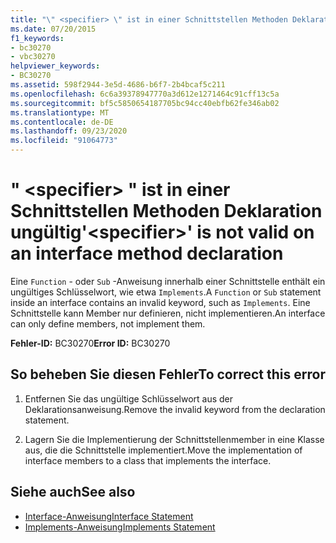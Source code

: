 ```yaml
---
title: "\" <specifier> \" ist in einer Schnittstellen Methoden Deklaration ungültig"
ms.date: 07/20/2015
f1_keywords:
- bc30270
- vbc30270
helpviewer_keywords:
- BC30270
ms.assetid: 598f2944-3e5d-4686-b6f7-2b4bcaf5c211
ms.openlocfilehash: 6c6a39378947770a3d612e1271464c91cff13c5a
ms.sourcegitcommit: bf5c5850654187705bc94cc40ebfb62fe346ab02
ms.translationtype: MT
ms.contentlocale: de-DE
ms.lasthandoff: 09/23/2020
ms.locfileid: "91064773"
---
```

# <a name="specifier-is-not-valid-on-an-interface-method-declaration"></a><span data-ttu-id="d4de4-102">" \<specifier> " ist in einer Schnittstellen Methoden Deklaration ungültig</span><span class="sxs-lookup"><span data-stu-id="d4de4-102">'\<specifier>' is not valid on an interface method declaration</span></span>

<span data-ttu-id="d4de4-103">Eine `Function` - oder `Sub` -Anweisung innerhalb einer Schnittstelle enthält ein ungültiges Schlüsselwort, wie etwa `Implements`.</span><span class="sxs-lookup"><span data-stu-id="d4de4-103">A `Function` or `Sub` statement inside an interface contains an invalid keyword, such as `Implements`.</span></span> <span data-ttu-id="d4de4-104">Eine Schnittstelle kann Member nur definieren, nicht implementieren.</span><span class="sxs-lookup"><span data-stu-id="d4de4-104">An interface can only define members, not implement them.</span></span>  
  
 <span data-ttu-id="d4de4-105">**Fehler-ID:** BC30270</span><span class="sxs-lookup"><span data-stu-id="d4de4-105">**Error ID:** BC30270</span></span>  
  
## <a name="to-correct-this-error"></a><span data-ttu-id="d4de4-106">So beheben Sie diesen Fehler</span><span class="sxs-lookup"><span data-stu-id="d4de4-106">To correct this error</span></span>  
  
1. <span data-ttu-id="d4de4-107">Entfernen Sie das ungültige Schlüsselwort aus der Deklarationsanweisung.</span><span class="sxs-lookup"><span data-stu-id="d4de4-107">Remove the invalid keyword from the declaration statement.</span></span>  
  
2. <span data-ttu-id="d4de4-108">Lagern Sie die Implementierung der Schnittstellenmember in eine Klasse aus, die die Schnittstelle implementiert.</span><span class="sxs-lookup"><span data-stu-id="d4de4-108">Move the implementation of interface members to a class that implements the interface.</span></span>  
  
## <a name="see-also"></a><span data-ttu-id="d4de4-109">Siehe auch</span><span class="sxs-lookup"><span data-stu-id="d4de4-109">See also</span></span>

- [<span data-ttu-id="d4de4-110">Interface-Anweisung</span><span class="sxs-lookup"><span data-stu-id="d4de4-110">Interface Statement</span></span>](../language-reference/statements/interface-statement.md)
- [<span data-ttu-id="d4de4-111">Implements-Anweisung</span><span class="sxs-lookup"><span data-stu-id="d4de4-111">Implements Statement</span></span>](../language-reference/statements/implements-statement.md)
